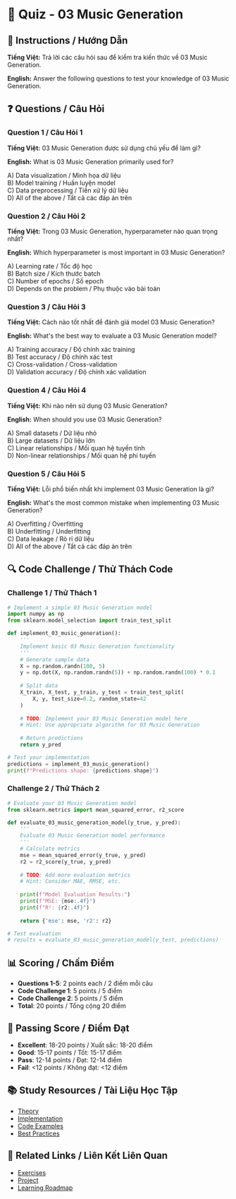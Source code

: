 # 🧠 Quiz - 03 Music Generation

## 📝 Instructions / Hướng Dẫn

**Tiếng Việt:** Trả lời các câu hỏi sau để kiểm tra kiến thức về 03 Music Generation.

**English:** Answer the following questions to test your knowledge of 03 Music Generation.

## ❓ Questions / Câu Hỏi

### Question 1 / Câu Hỏi 1
**Tiếng Việt:** 03 Music Generation được sử dụng chủ yếu để làm gì?

**English:** What is 03 Music Generation primarily used for?

A) Data visualization / Minh họa dữ liệu  
B) Model training / Huấn luyện model  
C) Data preprocessing / Tiền xử lý dữ liệu  
D) All of the above / Tất cả các đáp án trên

### Question 2 / Câu Hỏi 2
**Tiếng Việt:** Trong 03 Music Generation, hyperparameter nào quan trọng nhất?

**English:** Which hyperparameter is most important in 03 Music Generation?

A) Learning rate / Tốc độ học  
B) Batch size / Kích thước batch  
C) Number of epochs / Số epoch  
D) Depends on the problem / Phụ thuộc vào bài toán

### Question 3 / Câu Hỏi 3
**Tiếng Việt:** Cách nào tốt nhất để đánh giá model 03 Music Generation?

**English:** What's the best way to evaluate a 03 Music Generation model?

A) Training accuracy / Độ chính xác training  
B) Test accuracy / Độ chính xác test  
C) Cross-validation / Cross-validation  
D) Validation accuracy / Độ chính xác validation

### Question 4 / Câu Hỏi 4
**Tiếng Việt:** Khi nào nên sử dụng 03 Music Generation?

**English:** When should you use 03 Music Generation?

A) Small datasets / Dữ liệu nhỏ  
B) Large datasets / Dữ liệu lớn  
C) Linear relationships / Mối quan hệ tuyến tính  
D) Non-linear relationships / Mối quan hệ phi tuyến

### Question 5 / Câu Hỏi 5
**Tiếng Việt:** Lỗi phổ biến nhất khi implement 03 Music Generation là gì?

**English:** What's the most common mistake when implementing 03 Music Generation?

A) Overfitting / Overfitting  
B) Underfitting / Underfitting  
C) Data leakage / Rò rỉ dữ liệu  
D) All of the above / Tất cả các đáp án trên

## 🔍 Code Challenge / Thử Thách Code

### Challenge 1 / Thử Thách 1
```python
# Implement a simple 03 Music Generation model
import numpy as np
from sklearn.model_selection import train_test_split

def implement_03_music_generation():
    '''
    Implement basic 03 Music Generation functionality
    '''
    # Generate sample data
    X = np.random.randn(100, 5)
    y = np.dot(X, np.random.randn(5)) + np.random.randn(100) * 0.1
    
    # Split data
    X_train, X_test, y_train, y_test = train_test_split(
        X, y, test_size=0.2, random_state=42
    )
    
    # TODO: Implement your 03 Music Generation model here
    # Hint: Use appropriate algorithm for 03 Music Generation
    
    # Return predictions
    return y_pred

# Test your implementation
predictions = implement_03_music_generation()
print(f"Predictions shape: {predictions.shape}")
```

### Challenge 2 / Thử Thách 2
```python
# Evaluate your 03 Music Generation model
from sklearn.metrics import mean_squared_error, r2_score

def evaluate_03_music_generation_model(y_true, y_pred):
    '''
    Evaluate 03 Music Generation model performance
    '''
    # Calculate metrics
    mse = mean_squared_error(y_true, y_pred)
    r2 = r2_score(y_true, y_pred)
    
    # TODO: Add more evaluation metrics
    # Hint: Consider MAE, RMSE, etc.
    
    print(f"Model Evaluation Results:")
    print(f"MSE: {mse:.4f}")
    print(f"R²: {r2:.4f}")
    
    return {'mse': mse, 'r2': r2}

# Test evaluation
# results = evaluate_03_music_generation_model(y_test, predictions)
```

## 📊 Scoring / Chấm Điểm

- **Questions 1-5**: 2 points each / 2 điểm mỗi câu
- **Code Challenge 1**: 5 points / 5 điểm
- **Code Challenge 2**: 5 points / 5 điểm
- **Total**: 20 points / Tổng cộng 20 điểm

## 🎯 Passing Score / Điểm Đạt

- **Excellent**: 18-20 points / Xuất sắc: 18-20 điểm
- **Good**: 15-17 points / Tốt: 15-17 điểm  
- **Pass**: 12-14 points / Đạt: 12-14 điểm
- **Fail**: <12 points / Không đạt: <12 điểm

## 📚 Study Resources / Tài Liệu Học Tập

- [Theory](./THEORY_03_music_generation.md)
- [Implementation](./IMPLEMENTATION_03_music_generation.md)
- [Code Examples](./CODE_EXAMPLES_03_music_generation.md)
- [Best Practices](./BEST_PRACTICES_03_music_generation.md)

## 🔗 Related Links / Liên Kết Liên Quan

- [Exercises](./EXERCISES_03_music_generation.md)
- [Project](./PROJECT_03_music_generation.md)
- [Learning Roadmap](./LEARNING_ROADMAP_03_music_generation.md)
